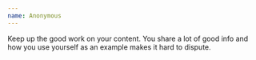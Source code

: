 ```yaml
---
name: Anonymous
---
```


Keep up the good work on your content.  You share a lot of good info and how you use yourself as an example makes it hard to dispute.
